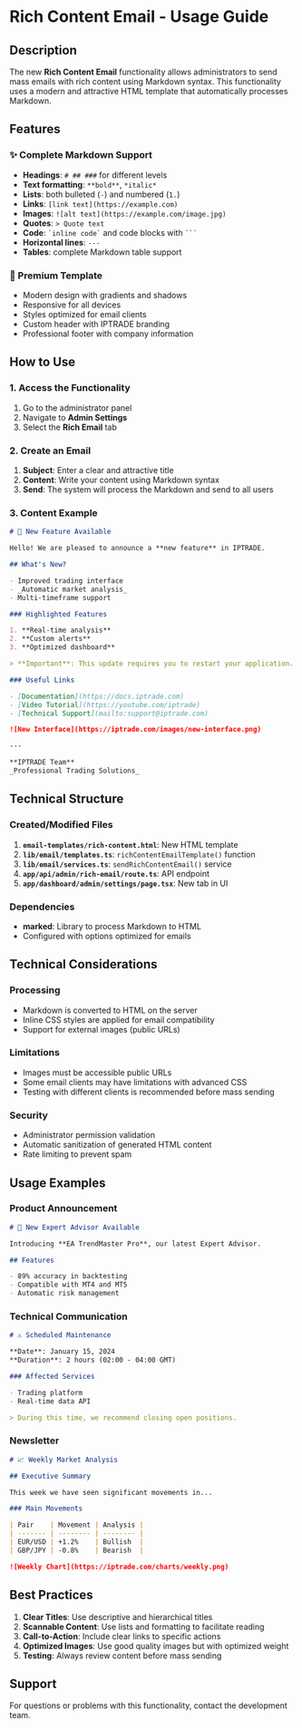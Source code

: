 # Rich Content Email - Usage Guide

## Description

The new **Rich Content Email** functionality allows administrators to send mass emails with rich content using Markdown syntax. This functionality uses a modern and attractive HTML template that automatically processes Markdown.

## Features

### ✨ Complete Markdown Support

- **Headings**: `# ## ###` for different levels
- **Text formatting**: `**bold**`, `*italic*`
- **Lists**: both bulleted (`-`) and numbered (`1.`)
- **Links**: `[link text](https://example.com)`
- **Images**: `![alt text](https://example.com/image.jpg)`
- **Quotes**: `> Quote text`
- **Code**: `` `inline code` `` and code blocks with ` ``` `
- **Horizontal lines**: `---`
- **Tables**: complete Markdown table support

### 🎨 Premium Template

- Modern design with gradients and shadows
- Responsive for all devices
- Styles optimized for email clients
- Custom header with IPTRADE branding
- Professional footer with company information

## How to Use

### 1. Access the Functionality

1. Go to the administrator panel
2. Navigate to **Admin Settings**
3. Select the **Rich Email** tab

### 2. Create an Email

1. **Subject**: Enter a clear and attractive title
2. **Content**: Write your content using Markdown syntax
3. **Send**: The system will process the Markdown and send to all users

### 3. Content Example

```markdown
# 🚀 New Feature Available

Hello! We are pleased to announce a **new feature** in IPTRADE.

## What's New?

- Improved trading interface
- _Automatic market analysis_
- Multi-timeframe support

### Highlighted Features

1. **Real-time analysis**
2. **Custom alerts**
3. **Optimized dashboard**

> **Important**: This update requires you to restart your application.

### Useful Links

- [Documentation](https://docs.iptrade.com)
- [Video Tutorial](https://youtube.com/iptrade)
- [Technical Support](mailto:support@iptrade.com)

![New Interface](https://iptrade.com/images/new-interface.png)

---

**IPTRADE Team**  
_Professional Trading Solutions_
```

## Technical Structure

### Created/Modified Files

1. **`email-templates/rich-content.html`**: New HTML template
2. **`lib/email/templates.ts`**: `richContentEmailTemplate()` function
3. **`lib/email/services.ts`**: `sendRichContentEmail()` service
4. **`app/api/admin/rich-email/route.ts`**: API endpoint
5. **`app/dashboard/admin/settings/page.tsx`**: New tab in UI

### Dependencies

- **marked**: Library to process Markdown to HTML
- Configured with options optimized for emails

## Technical Considerations

### Processing

- Markdown is converted to HTML on the server
- Inline CSS styles are applied for email compatibility
- Support for external images (public URLs)

### Limitations

- Images must be accessible public URLs
- Some email clients may have limitations with advanced CSS
- Testing with different clients is recommended before mass sending

### Security

- Administrator permission validation
- Automatic sanitization of generated HTML content
- Rate limiting to prevent spam

## Usage Examples

### Product Announcement

```markdown
# 🎯 New Expert Advisor Available

Introducing **EA TrendMaster Pro**, our latest Expert Advisor.

## Features

- 89% accuracy in backtesting
- Compatible with MT4 and MT5
- Automatic risk management
```

### Technical Communication

```markdown
# ⚠️ Scheduled Maintenance

**Date**: January 15, 2024  
**Duration**: 2 hours (02:00 - 04:00 GMT)

### Affected Services

- Trading platform
- Real-time data API

> During this time, we recommend closing open positions.
```

### Newsletter

```markdown
# 📈 Weekly Market Analysis

## Executive Summary

This week we have seen significant movements in...

### Main Movements

| Pair    | Movement | Analysis |
| ------- | -------- | -------- |
| EUR/USD | +1.2%    | Bullish  |
| GBP/JPY | -0.8%    | Bearish  |

![Weekly Chart](https://iptrade.com/charts/weekly.png)
```

## Best Practices

1. **Clear Titles**: Use descriptive and hierarchical titles
2. **Scannable Content**: Use lists and formatting to facilitate reading
3. **Call-to-Action**: Include clear links to specific actions
4. **Optimized Images**: Use good quality images but with optimized weight
5. **Testing**: Always review content before mass sending

## Support

For questions or problems with this functionality, contact the development team.
